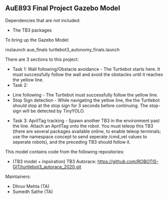 ## AuE893 Final Project Gazebo ModelDependencies that are not included:* The TB3 packagesTo bring up the Gazebo Model:roslaunch aue_finals turtlebot3_autonomy_finals.launchThere are 3 sections to this project:* Task 1: Wall following/Obstacle avoidance - The Turtlebot starts here. It must successfully follow the wall and avoid the obstacles until it reaches the yellow line.* Task 2:- Line following - The Turtlebot must successfully follow the yellow line.- Stop Sign detection - While navigating the yellow line, the the Turtlebot should stop at the stop sign for 3 seconds before continuing. The stop-sign will be detected by TinyYOLO.* Task 3: AprilTag tracking - Spawn another TB3 in the environment past the line. Attach an AprilTag onto the robot. You must teleop this TB3 (there are several packages available online, to enable teleop terminals; use the namespace concept to send seperate /cmd_vel values to seperate robots), and the preceding TB3 should follow it.This model contains code from the following repositories:* (TB3 model + inpsiration) TB3 Autorace: https://github.com/ROBOTIS-GIT/turtlebot3_autorace_2020.gitMaintainers:* Dhruv Mehta (TA)* Sumedh Sathe (TA)